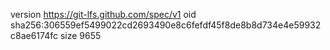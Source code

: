 version https://git-lfs.github.com/spec/v1
oid sha256:306559ef5499022cd2693490e8c6fefdf45f8de8b8d734e4e59932c8ae6174fc
size 9655

